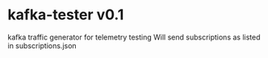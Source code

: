 # kafka-tester v0.1
kafka traffic generator for telemetry testing
Will send subscriptions as listed in subscriptions.json

